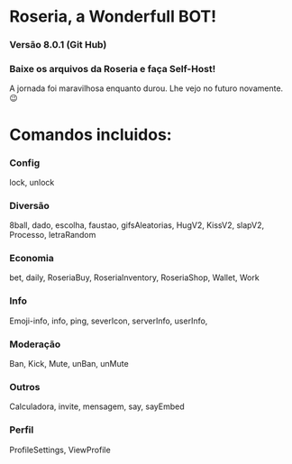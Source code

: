 # Roseria, a Wonderfull BOT!
### Versão 8.0.1 (Git Hub)
### Baixe os arquivos da Roseria e faça Self-Host!
A jornada foi maravilhosa enquanto durou. Lhe vejo no futuro novamente. 😉
# Comandos incluidos:
### Config
lock, unlock 
### Diversão
8ball, dado, escolha, faustao, gifsAleatorias, HugV2, KissV2, slapV2, Processo, letraRandom
### Economia
bet, daily, RoseriaBuy, RoseriaInventory, RoseriaShop, Wallet, Work
### Info
Emoji-info, info, ping, severIcon, serverInfo, userInfo,
### Moderação
Ban, Kick, Mute, unBan, unMute
### Outros
Calculadora, invite, mensagem, say, sayEmbed
### Perfil
ProfileSettings, ViewProfile
